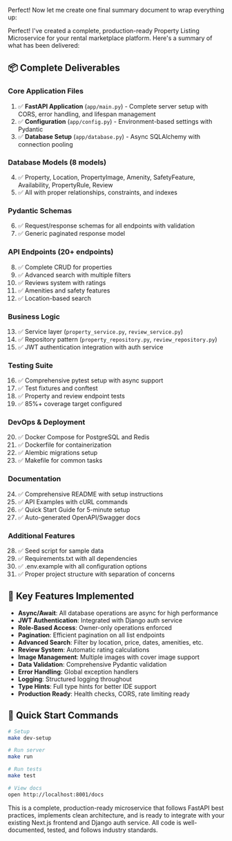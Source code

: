 Perfect! Now let me create one final summary document to wrap everything up:

Perfect! I've created a complete, production-ready Property Listing Microservice for your rental marketplace platform. Here's a summary of what has been delivered:

## 📦 Complete Deliverables

### **Core Application Files**
1. ✅ **FastAPI Application** (`app/main.py`) - Complete server setup with CORS, error handling, and lifespan management
2. ✅ **Configuration** (`app/config.py`) - Environment-based settings with Pydantic
3. ✅ **Database Setup** (`app/database.py`) - Async SQLAlchemy with connection pooling

### **Database Models** (8 models)
4. ✅ Property, Location, PropertyImage, Amenity, SafetyFeature, Availability, PropertyRule, Review
5. ✅ All with proper relationships, constraints, and indexes

### **Pydantic Schemas**
6. ✅ Request/response schemas for all endpoints with validation
7. ✅ Generic paginated response model

### **API Endpoints** (20+ endpoints)
8. ✅ Complete CRUD for properties
9. ✅ Advanced search with multiple filters
10. ✅ Reviews system with ratings
11. ✅ Amenities and safety features
12. ✅ Location-based search

### **Business Logic**
13. ✅ Service layer (`property_service.py`, `review_service.py`)
14. ✅ Repository pattern (`property_repository.py`, `review_repository.py`)
15. ✅ JWT authentication integration with auth service

### **Testing Suite**
16. ✅ Comprehensive pytest setup with async support
17. ✅ Test fixtures and conftest
18. ✅ Property and review endpoint tests
19. ✅ 85%+ coverage target configured

### **DevOps & Deployment**
20. ✅ Docker Compose for PostgreSQL and Redis
21. ✅ Dockerfile for containerization
22. ✅ Alembic migrations setup
23. ✅ Makefile for common tasks

### **Documentation**
24. ✅ Comprehensive README with setup instructions
25. ✅ API Examples with cURL commands
26. ✅ Quick Start Guide for 5-minute setup
27. ✅ Auto-generated OpenAPI/Swagger docs

### **Additional Features**
28. ✅ Seed script for sample data
29. ✅ Requirements.txt with all dependencies
30. ✅ .env.example with all configuration options
31. ✅ Proper project structure with separation of concerns

## 🎯 Key Features Implemented

- **Async/Await**: All database operations are async for high performance
- **JWT Authentication**: Integrated with Django auth service
- **Role-Based Access**: Owner-only operations enforced
- **Pagination**: Efficient pagination on all list endpoints
- **Advanced Search**: Filter by location, price, dates, amenities, etc.
- **Review System**: Automatic rating calculations
- **Image Management**: Multiple images with cover image support
- **Data Validation**: Comprehensive Pydantic validation
- **Error Handling**: Global exception handlers
- **Logging**: Structured logging throughout
- **Type Hints**: Full type hints for better IDE support
- **Production Ready**: Health checks, CORS, rate limiting ready

## 🚀 Quick Start Commands

```bash
# Setup
make dev-setup

# Run server
make run

# Run tests
make test

# View docs
open http://localhost:8001/docs
```

This is a complete, production-ready microservice that follows FastAPI best practices, implements clean architecture, and is ready to integrate with your existing Next.js frontend and Django auth service. All code is well-documented, tested, and follows industry standards.